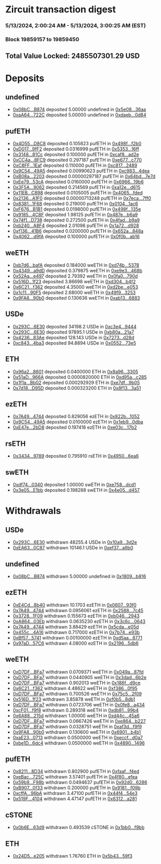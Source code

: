 # Zircuit transaction digest
### 5/13/2024, 2:00:24 AM - 5/13/2024, 3:00:25 AM (EST)
### Block 19859157 to 19859450

## Total Value Locked: 2485507301.29 USD

# Deposits
## undefined
- [0x08bC...B874](https://etherscan.io/address/0x08bC974E72eadE65693a798840a73Fb47D9fB874) deposited 5.00000 undefined in [0x5e08...36aa](https://etherscan.io/tx/0x08bC974E72eadE65693a798840a73Fb47D9fB874)
- [0xaA64...722C](https://etherscan.io/address/0xaA64EcDd0bA9D6d31CE13751E4f6A5cfD52a722C) deposited 5.00000 undefined in [0xdaeb...0d84](https://etherscan.io/tx/0xaA64EcDd0bA9D6d31CE13751E4f6A5cfD52a722C)
## pufETH
- [0x4D55...D8C8](https://etherscan.io/address/0x4D55E29aEAA5ed0b04bF6A41Ee070098e507D8C8) deposited 0.105823 pufETH in [0x498f...f2b0](https://etherscan.io/tx/0x4D55E29aEAA5ed0b04bF6A41Ee070098e507D8C8)
- [0xD017...9fF2](https://etherscan.io/address/0xD0172BaEA38BC01e4F2D7B9D705A1259982c9fF2) deposited 0.0316999 pufETH in [0x5353...16ff](https://etherscan.io/tx/0xD0172BaEA38BC01e4F2D7B9D705A1259982c9fF2)
- [0x3148...81Cc](https://etherscan.io/address/0x31480CBEAB8f3aA6fa228769FcAC32FC653081Cc) deposited 0.100000 pufETH in [0xcaf8...ad2e](https://etherscan.io/tx/0x31480CBEAB8f3aA6fa228769FcAC32FC653081Cc)
- [0xCC4a...8FC9](https://etherscan.io/address/0xCC4aaf791a9A8D281363678c2379799888318FC9) deposited 0.297187 pufETH in [0xe677...c770](https://etherscan.io/tx/0xCC4aaf791a9A8D281363678c2379799888318FC9)
- [0xC8FF...1Eaf](https://etherscan.io/address/0xC8FF85f3fC8CF196afc511C4d4A719d4422F1Eaf) deposited 0.110000 pufETH in [0xc817...2489](https://etherscan.io/tx/0xC8FF85f3fC8CF196afc511C4d4A719d4422F1Eaf)
- [0x9C54...49A5](https://etherscan.io/address/0x9C5458C009e3C794dd880B61781b2B87Db1549A5) deposited 0.00990623 pufETH in [0xc983...4dea](https://etherscan.io/tx/0x9C5458C009e3C794dd880B61781b2B87Db1549A5)
- [0xB08a...2203](https://etherscan.io/address/0xB08a67214D855A7E66bd4AeCaB4DBe3BD9CD2203) deposited 0.00000297187 pufETH in [0x64bd...7e7d](https://etherscan.io/tx/0xB08a67214D855A7E66bd4AeCaB4DBe3BD9CD2203)
- [0xEe79...53cA](https://etherscan.io/address/0xEe794b3960c39b45463903C652aD0F734DAf53cA) deposited 0.0160000 pufETH in [0x6966...19b6](https://etherscan.io/tx/0xEe794b3960c39b45463903C652aD0F734DAf53cA)
- [0x3F5A...9062](https://etherscan.io/address/0x3F5AF6463101e52a14F2eE44BE9686D61Ca29062) deposited 0.214569 pufETH in [0xa12e...d615](https://etherscan.io/tx/0x3F5AF6463101e52a14F2eE44BE9686D61Ca29062)
- [0x11EB...C898](https://etherscan.io/address/0x11EB0f61c9481081bf3137e7173003ab89bDC898) deposited 0.0105005 pufETH in [0x4065...fded](https://etherscan.io/tx/0x11EB0f61c9481081bf3137e7173003ab89bDC898)
- [0x2136...A1F0](https://etherscan.io/address/0x213602a836e0cC888D3406B39A27c71e0FF1A1F0) deposited 0.00000713248 pufETH in [0x7eca...7ff0](https://etherscan.io/tx/0x213602a836e0cC888D3406B39A27c71e0FF1A1F0)
- [0x8381...1F68](https://etherscan.io/address/0x8381a98d8aE0f2feB0c8aC70777CdC727cFb1F68) deposited 0.219000 pufETH in [0x0104...1ac6](https://etherscan.io/tx/0x8381a98d8aE0f2feB0c8aC70777CdC727cFb1F68)
- [0xF676...B1B1](https://etherscan.io/address/0xF6763Ff76138896B0bBe3399743DcE82D342B1B1) deposited 0.0198000 pufETH in [0x498f...135e](https://etherscan.io/tx/0xF6763Ff76138896B0bBe3399743DcE82D342B1B1)
- [0x9185...4C8F](https://etherscan.io/address/0x91851119FC588802EF1F15112a5DB17Cde754C8F) deposited 1.98125 pufETH in [0x487e...b6a9](https://etherscan.io/tx/0x91851119FC588802EF1F15112a5DB17Cde754C8F)
- [0x74f1...D738](https://etherscan.io/address/0x74f197c6EEeDf636C04EAf8D5929A3E73E47D738) deposited 0.272500 pufETH in [0x4fad...b9a9](https://etherscan.io/tx/0x74f197c6EEeDf636C04EAf8D5929A3E73E47D738)
- [0xb240...A8F4](https://etherscan.io/address/0xb2403A964c9ec7363457d0C6C89Fb05b85abA8F4) deposited 2.01096 pufETH in [0x1a72...d928](https://etherscan.io/tx/0xb2403A964c9ec7363457d0C6C89Fb05b85abA8F4)
- [0xf136...41B6](https://etherscan.io/address/0xf136e4E877Cefae287B8275298dE6bD7188341B6) deposited 0.0200000 pufETH in [0x652a...848a](https://etherscan.io/tx/0xf136e4E877Cefae287B8275298dE6bD7188341B6)
- [0x4062...d9fA](https://etherscan.io/address/0x406236d0d7760E4e8fEA263a1de49C42889cd9fA) deposited 0.100000 pufETH in [0x0f0b...ab16](https://etherscan.io/tx/0x406236d0d7760E4e8fEA263a1de49C42889cd9fA)
## weETH
- [0xb7d6...bafA](https://etherscan.io/address/0xb7d67d63f0f6f049aFB2938dD108d9C05192bafA) deposited 0.184000 weETH in [0xd74b...5378](https://etherscan.io/tx/0xb7d67d63f0f6f049aFB2938dD108d9C05192bafA)
- [0x4349...a9dD](https://etherscan.io/address/0x4349812Cc696C352EBAA6419376B74d1F1e8a9dD) deposited 0.379875 weETH in [0xe9e3...468b](https://etherscan.io/tx/0x4349812Cc696C352EBAA6419376B74d1F1e8a9dD)
- [0x52Aa...e497](https://etherscan.io/address/0x52Aa899454998Be5b000Ad077a46Bbe360F4e497) deposited 2.79392 weETH in [0x0fa0...790d](https://etherscan.io/tx/0x52Aa899454998Be5b000Ad077a46Bbe360F4e497)
- [0x516D...1f23](https://etherscan.io/address/0x516D1E13839Dc952c0Bf54977526F701363d1f23) deposited 3.86698 weETH in [0xd304...b4f2](https://etherscan.io/tx/0x516D1E13839Dc952c0Bf54977526F701363d1f23)
- [0x6C21...f362](https://etherscan.io/address/0x6C21f5e5C454401fe10aF4E61Ec0Aaead7d9f362) deposited 4.35000 weETH in [0xd2be...e053](https://etherscan.io/tx/0x6C21f5e5C454401fe10aF4E61Ec0Aaead7d9f362)
- [0x1c11...90F5](https://etherscan.io/address/0x1c11b7EC4208B73B9d7eB079Be4B3d0d7F4790F5) deposited 2.68000 weETH in [0x49f9...3253](https://etherscan.io/tx/0x1c11b7EC4208B73B9d7eB079Be4B3d0d7F4790F5)
- [0x9FA8...90b0](https://etherscan.io/address/0x9FA8e4DeDD4c7241eC3f488112AEE76b448F90b0) deposited 0.130636 weETH in [0xab13...6883](https://etherscan.io/tx/0x9FA8e4DeDD4c7241eC3f488112AEE76b448F90b0)
## USDe
- [0x293C...6E30](https://etherscan.io/address/0x293C6937D8D82e05B01335F7B33FBA0c8e256E30) deposited 34198.2 USDe in [0xc3e4...9444](https://etherscan.io/tx/0x293C6937D8D82e05B01335F7B33FBA0c8e256E30)
- [0x293C...6E30](https://etherscan.io/address/0x293C6937D8D82e05B01335F7B33FBA0c8e256E30) deposited 97895.1 USDe in [0xb80a...21a7](https://etherscan.io/tx/0x293C6937D8D82e05B01335F7B33FBA0c8e256E30)
- [0x4236...83Ae](https://etherscan.io/address/0x42366b5B7009162a759B1B98E533Ed96424a83Ae) deposited 128.143 USDe in [0x7273...d28d](https://etherscan.io/tx/0x42366b5B7009162a759B1B98E533Ed96424a83Ae)
- [0xc843...4ba3](https://etherscan.io/address/0xc84337204a0B3ecaEc9db9515bF441A4699C4ba3) deposited 94.8894 USDe in [0x0552...73e5](https://etherscan.io/tx/0xc84337204a0B3ecaEc9db9515bF441A4699C4ba3)
## ETH
- [0x96a2...8601](https://etherscan.io/address/0x96a295B6FAb9c080e958D9659B0F8481068B8601) deposited 0.0400000 ETH in [0x8a96...3305](https://etherscan.io/tx/0x96a295B6FAb9c080e958D9659B0F8481068B8601)
- [0x51aD...966A](https://etherscan.io/address/0x51aDC278a38881780549Af91F2E60A1a5Ab9966A) deposited 0.0000820000 ETH in [0xd95a...c285](https://etherscan.io/tx/0x51aDC278a38881780549Af91F2E60A1a5Ab9966A)
- [0x1f1a...Bb02](https://etherscan.io/address/0x1f1a62dbC3a31F8767E27FE53DF466187369Bb02) deposited 0.000292929 ETH in [0xe7df...9b05](https://etherscan.io/tx/0x1f1a62dbC3a31F8767E27FE53DF466187369Bb02)
- [0x7d18...D95D](https://etherscan.io/address/0x7d182A26134E3A7FC9bbB6A7e688316AAAe6D95D) deposited 0.000323200 ETH in [0x8f13...3a51](https://etherscan.io/tx/0x7d182A26134E3A7FC9bbB6A7e688316AAAe6D95D)
## ezETH
- [0x7A49...4744](https://etherscan.io/address/0x7A493Be5c2ce014cD049Bf178a1ac0Db1B434744) deposited 0.829056 ezETH in [0x822b...1052](https://etherscan.io/tx/0x7A493Be5c2ce014cD049Bf178a1ac0Db1B434744)
- [0x9C54...49A5](https://etherscan.io/address/0x9C5458C009e3C794dd880B61781b2B87Db1549A5) deposited 0.0100000 ezETH in [0x1eb9...0dba](https://etherscan.io/tx/0x9C5458C009e3C794dd880B61781b2B87Db1549A5)
- [0xE47e...2bD8](https://etherscan.io/address/0xE47ee9B9F5AD6D40c20a416e9e9A23046Fa22bD8) deposited 0.197418 ezETH in [0xe03c...17b2](https://etherscan.io/tx/0xE47ee9B9F5AD6D40c20a416e9e9A23046Fa22bD8)
## rsETH
- [0x3434...9789](https://etherscan.io/address/0x34349c5569e7B846c3558961552D2202760A9789) deposited 0.795910 rsETH in [0x4950...6ea6](https://etherscan.io/tx/0x34349c5569e7B846c3558961552D2202760A9789)
## swETH
- [0xdf74...0340](https://etherscan.io/address/0xdf744aA68C3b12D1204525d78C90F4b63bD00340) deposited 1.00000 swETH in [0xe758...dcd1](https://etherscan.io/tx/0xdf744aA68C3b12D1204525d78C90F4b63bD00340)
- [0x3e05...E1bb](https://etherscan.io/address/0x3e051c89cd06e6867ce98c758fCC665d2148E1bb) deposited 0.198288 swETH in [0x4e05...d457](https://etherscan.io/tx/0x3e051c89cd06e6867ce98c758fCC665d2148E1bb)
# Withdrawals
## USDe
- [0x293C...6E30](https://etherscan.io/address/0x293C6937D8D82e05B01335F7B33FBA0c8e256E30) withdrawn 48255.4 USDe in [0x10a9...3d2e](https://etherscan.io/tx/0x293C6937D8D82e05B01335F7B33FBA0c8e256E30)
- [0xEA63...0C87](https://etherscan.io/address/0xEA6328149F7cB8191885aaa58d2547F410D40C87) withdrawn 10146.1 USDe in [0xef37...a6b0](https://etherscan.io/tx/0xEA6328149F7cB8191885aaa58d2547F410D40C87)
## undefined
- [0x08bC...B874](https://etherscan.io/address/0x08bC974E72eadE65693a798840a73Fb47D9fB874) withdrawn 5.00000 undefined in [0x1809...b816](https://etherscan.io/tx/0x08bC974E72eadE65693a798840a73Fb47D9fB874)
## ezETH
- [0xE4Cd...8b40](https://etherscan.io/address/0xE4Cde89434732aE46d3cC124fC0215D523F08b40) withdrawn 10.1703 ezETH in [0x0607...93f0](https://etherscan.io/tx/0xE4Cde89434732aE46d3cC124fC0215D523F08b40)
- [0x7A49...4744](https://etherscan.io/address/0x7A493Be5c2ce014cD049Bf178a1ac0Db1B434744) withdrawn 0.0956061 ezETH in [0x2588...7c45](https://etherscan.io/tx/0x7A493Be5c2ce014cD049Bf178a1ac0Db1B434744)
- [0x3728...1F09](https://etherscan.io/address/0x3728985B757f42916e3D7fA743f5F3fc7f541F09) withdrawn 0.155673 ezETH in [0xb046...2943](https://etherscan.io/tx/0x3728985B757f42916e3D7fA743f5F3fc7f541F09)
- [0xA864...03Eb](https://etherscan.io/address/0xA864ABb5bE059306685Ca773bc83a63a2F3903Eb) withdrawn 0.0635230 ezETH in [0x3c6c...0643](https://etherscan.io/tx/0xA864ABb5bE059306685Ca773bc83a63a2F3903Eb)
- [0x7A49...4744](https://etherscan.io/address/0x7A493Be5c2ce014cD049Bf178a1ac0Db1B434744) withdrawn 3.88429 ezETH in [0x5cda...e05d](https://etherscan.io/tx/0x7A493Be5c2ce014cD049Bf178a1ac0Db1B434744)
- [0x455c...4A16](https://etherscan.io/address/0x455c853bDd97610B07f9FF8098e39B91ee8f4A16) withdrawn 0.717000 ezETH in [0x7b74...e93b](https://etherscan.io/tx/0x455c853bDd97610B07f9FF8098e39B91ee8f4A16)
- [0xBf57...5741](https://etherscan.io/address/0xBf57b0879295daAB62E4947D1Ea7A939B7515741) withdrawn 0.00100000 ezETH in [0xd5aa...8771](https://etherscan.io/tx/0xBf57b0879295daAB62E4947D1Ea7A939B7515741)
- [0x97aD...57C6](https://etherscan.io/address/0x97aD7cE74DF6AAF3888a4BD04178B74DEA1C57C6) withdrawn 4.08000 ezETH in [0x2196...5db6](https://etherscan.io/tx/0x97aD7cE74DF6AAF3888a4BD04178B74DEA1C57C6)
## weETH
- [0xD7DF...BFa7](https://etherscan.io/address/0xD7DF7E085214743530afF339aFC420c7c720BFa7) withdrawn 0.0709371 weETH in [0x049a...87fd](https://etherscan.io/tx/0xD7DF7E085214743530afF339aFC420c7c720BFa7)
- [0xD7DF...BFa7](https://etherscan.io/address/0xD7DF7E085214743530afF339aFC420c7c720BFa7) withdrawn 0.0440905 weETH in [0x3dad...6b2e](https://etherscan.io/tx/0xD7DF7E085214743530afF339aFC420c7c720BFa7)
- [0xD7DF...BFa7](https://etherscan.io/address/0xD7DF7E085214743530afF339aFC420c7c720BFa7) withdrawn 0.902013 weETH in [0x186f...d9ce](https://etherscan.io/tx/0xD7DF7E085214743530afF339aFC420c7c720BFa7)
- [0x6C21...f362](https://etherscan.io/address/0x6C21f5e5C454401fe10aF4E61Ec0Aaead7d9f362) withdrawn 4.48622 weETH in [0xf386...0f95](https://etherscan.io/tx/0x6C21f5e5C454401fe10aF4E61Ec0Aaead7d9f362)
- [0xD7DF...BFa7](https://etherscan.io/address/0xD7DF7E085214743530afF339aFC420c7c720BFa7) withdrawn 0.700526 weETH in [0x75c5...2f09](https://etherscan.io/tx/0xD7DF7E085214743530afF339aFC420c7c720BFa7)
- [0x516D...1f23](https://etherscan.io/address/0x516D1E13839Dc952c0Bf54977526F701363d1f23) withdrawn 3.85878 weETH in [0xf0b5...8db1](https://etherscan.io/tx/0x516D1E13839Dc952c0Bf54977526F701363d1f23)
- [0xD7DF...BFa7](https://etherscan.io/address/0xD7DF7E085214743530afF339aFC420c7c720BFa7) withdrawn 0.0723706 weETH in [0x0fe8...a434](https://etherscan.io/tx/0xD7DF7E085214743530afF339aFC420c7c720BFa7)
- [0xcF01...f9f8](https://etherscan.io/address/0xcF01ceaf894A27025b241dD58Cf4366B14a1f9f8) withdrawn 0.289318 weETH in [0xdb81...99b4](https://etherscan.io/tx/0xcF01ceaf894A27025b241dD58Cf4366B14a1f9f8)
- [0x6A88...215d](https://etherscan.io/address/0x6A8857a628a608664160014E4A1ca986310a215d) withdrawn 1.00000 weETH in [0xd44c...45a6](https://etherscan.io/tx/0x6A8857a628a608664160014E4A1ca986310a215d)
- [0xD7DF...BFa7](https://etherscan.io/address/0xD7DF7E085214743530afF339aFC420c7c720BFa7) withdrawn 0.0667426 weETH in [0xe864...b227](https://etherscan.io/tx/0xD7DF7E085214743530afF339aFC420c7c720BFa7)
- [0xD7DF...BFa7](https://etherscan.io/address/0xD7DF7E085214743530afF339aFC420c7c720BFa7) withdrawn 0.0328751 weETH in [0xaf3d...f9f9](https://etherscan.io/tx/0xD7DF7E085214743530afF339aFC420c7c720BFa7)
- [0x9FA8...90b0](https://etherscan.io/address/0x9FA8e4DeDD4c7241eC3f488112AEE76b448F90b0) withdrawn 0.130600 weETH in [0x6901...b4b1](https://etherscan.io/tx/0x9FA8e4DeDD4c7241eC3f488112AEE76b448F90b0)
- [0xaE23...0713](https://etherscan.io/address/0xaE23aA3dC2f76FddC407180a5710256605B10713) withdrawn 0.0500000 weETH in [0xeccf...d0a7](https://etherscan.io/tx/0xaE23aA3dC2f76FddC407180a5710256605B10713)
- [0xbe1D...6dc4](https://etherscan.io/address/0xbe1D5810d6B51b8793A655DD4BAb1d0ac38F6dc4) withdrawn 0.0500000 weETH in [0x4890...1496](https://etherscan.io/tx/0xbe1D5810d6B51b8793A655DD4BAb1d0ac38F6dc4)
## pufETH
- [0x8211...8D34](https://etherscan.io/address/0x82117d0636F9b2EB78E0bC6A5B73de76C7838D34) withdrawn 0.802900 pufETH in [0xfaaf...f4ed](https://etherscan.io/tx/0x82117d0636F9b2EB78E0bC6A5B73de76C7838D34)
- [0xeBac...725C](https://etherscan.io/address/0xeBac9445C00F1B1967b527DdC94FeCF72283725C) withdrawn 3.57401 pufETH in [0x4f80...efea](https://etherscan.io/tx/0xeBac9445C00F1B1967b527DdC94FeCF72283725C)
- [0x59b9...F98b](https://etherscan.io/address/0x59b9D35F67fe1fBb993C3f1d6528469bB3AeF98b) withdrawn 0.0494637 pufETH in [0x92d0...6286](https://etherscan.io/tx/0x59b9D35F67fe1fBb993C3f1d6528469bB3AeF98b)
- [0xB907...0f33](https://etherscan.io/address/0xB907788594bDF59fd9e03dd93A6fb3bAe1E20f33) withdrawn 0.200000 pufETH in [0x9181...f09b](https://etherscan.io/tx/0xB907788594bDF59fd9e03dd93A6fb3bAe1E20f33)
- [0xcffA...96bA](https://etherscan.io/address/0xcffAB2900BbE9fECF333a3708362DA5Ce41396bA) withdrawn 3.47100 pufETH in [0x44f4...54e3](https://etherscan.io/tx/0xcffAB2900BbE9fECF333a3708362DA5Ce41396bA)
- [0x519F...4104](https://etherscan.io/address/0x519Fa95765135191a7eBcb83062C55454d7f4104) withdrawn 4.47147 pufETH in [0x6312...a281](https://etherscan.io/tx/0x519Fa95765135191a7eBcb83062C55454d7f4104)
## cSTONE
- [0x0b6E...63d9](https://etherscan.io/address/0x0b6E1e24A0153C608e2a64b600C557F92E9F63d9) withdrawn 0.493539 cSTONE in [0x1bb0...f9bb](https://etherscan.io/tx/0x0b6E1e24A0153C608e2a64b600C557F92E9F63d9)
## ETH
- [0x24D5...e205](https://etherscan.io/address/0x24D5B420Ee113b17c0511Ca548B162667C82e205) withdrawn 1.76760 ETH in [0x5b43...59f3](https://etherscan.io/tx/0x24D5B420Ee113b17c0511Ca548B162667C82e205)
